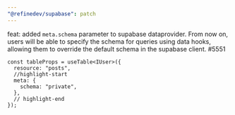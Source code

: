 ```yaml
---
"@refinedev/supabase": patch
---
```


feat: added `meta.schema` parameter to supabase dataprovider.
From now on, users will be able to specify the schema for queries using data hooks, allowing them to override the default schema in the supabase client. #5551

```tsx title="src/pages/users/list.tsx"
const tableProps = useTable<IUser>({
  resource: "posts",
  //highlight-start
  meta: {
    schema: "private",
  },
  // highlight-end
});
```
